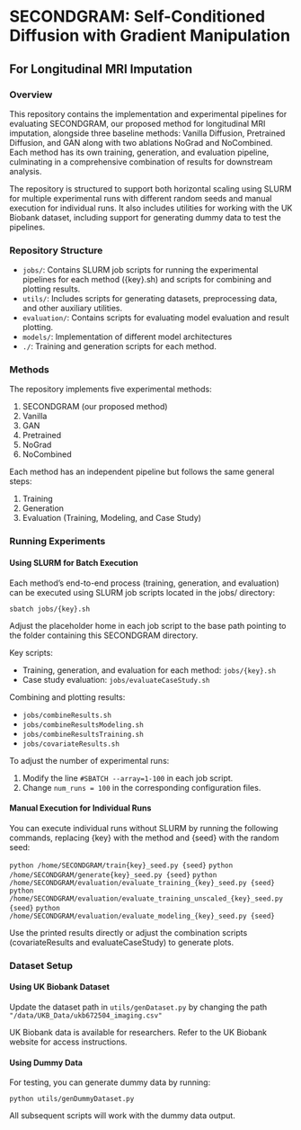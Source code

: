 # SECONDGRAM: Self-Conditioned Diffusion with Gradient Manipulation
## For Longitudinal MRI Imputation

### Overview

This repository contains the implementation and experimental pipelines for evaluating SECONDGRAM, our proposed method for longitudinal MRI imputation, alongside three baseline methods: Vanilla Diffusion, Pretrained Diffusion, and GAN along with two ablations NoGrad and NoCombined. Each method has its own training, generation, and evaluation pipeline, culminating in a comprehensive combination of results for downstream analysis.

The repository is structured to support both horizontal scaling using SLURM for multiple experimental runs with different random seeds and manual execution for individual runs. It also includes utilities for working with the UK Biobank dataset, including support for generating dummy data to test the pipelines.

### Repository Structure
* `jobs/`: Contains SLURM job scripts for running the experimental pipelines for each method ({key}.sh) and scripts for combining and plotting results.
* `utils/`: Includes scripts for generating datasets, preprocessing data, and other auxiliary utilities.
* `evaluation/`: Contains scripts for evaluating model evaluation and result plotting.
* `models/`: Implementation of different model architectures
* `./`: Training and generation scripts for each method.

### Methods

The repository implements five experimental methods:
1.	SECONDGRAM (our proposed method)
2.	Vanilla
3.  GAN
4.	Pretrained
5.	NoGrad
6.	NoCombined

Each method has an independent pipeline but follows the same general steps:
1.	Training
2.	Generation
3.	Evaluation (Training, Modeling, and Case Study)

### Running Experiments

#### Using SLURM for Batch Execution

Each method’s end-to-end process (training, generation, and evaluation) can be executed using SLURM job scripts located in the jobs/ directory:

`sbatch jobs/{key}.sh`

Adjust the placeholder home in each job script to the base path pointing to the folder containing this SECONDGRAM directory.

Key scripts:
* Training, generation, and evaluation for each method: `jobs/{key}.sh`
* Case study evaluation: `jobs/evaluateCaseStudy.sh`

Combining and plotting results:
* `jobs/combineResults.sh`
* `jobs/combineResultsModeling.sh`
* `jobs/combineResultsTraining.sh`
* `jobs/covariateResults.sh`

To adjust the number of experimental runs:
1. Modify the line `#SBATCH --array=1-100` in each job script.
2. Change `num_runs = 100` in the corresponding configuration files.

#### Manual Execution for Individual Runs

You can execute individual runs without SLURM by running the following commands, replacing {key} with the method and {seed} with the random seed:

`python /home/SECONDGRAM/train{key}_seed.py {seed}`
`python /home/SECONDGRAM/generate{key}_seed.py {seed}`
`python /home/SECONDGRAM/evaluation/evaluate_training_{key}_seed.py {seed}`
`python /home/SECONDGRAM/evaluation/evaluate_training_unscaled_{key}_seed.py {seed}`
`python /home/SECONDGRAM/evaluation/evaluate_modeling_{key}_seed.py {seed}`

Use the printed results directly or adjust the combination scripts (covariateResults and evaluateCaseStudy) to generate plots.

### Dataset Setup

#### Using UK Biobank Dataset

Update the dataset path in `utils/genDataset.py` by changing the path `"/data/UKB_Data/ukb672504_imaging.csv"`

UK Biobank data is available for researchers. Refer to the UK Biobank website for access instructions.

#### Using Dummy Data

For testing, you can generate dummy data by running:

`python utils/genDummyDataset.py`

All subsequent scripts will work with the dummy data output.
